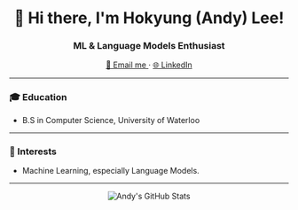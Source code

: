 <h1 align="center">👋 Hi there, I'm Hokyung (Andy) Lee!</h1>

<h3 align="center">ML & Language Models Enthusiast</h3>

<p align="center">
  <a href="mailto:techandy42@gmail.com">
    📧 Email me
  </a>
  ·
  <a href="https://www.linkedin.com/in/andy-lee-b68302232/">  <!-- Update with your LinkedIn profile -->
    🌐 LinkedIn
  </a>
</p>

---

### 🎓 Education 

- B.S in Computer Science, University of Waterloo

---

### 🌱 Interests 

- Machine Learning, especially Language Models.

---

<p align="center">
  <img src="https://github-readme-stats.vercel.app/api?username=techandy42&show_icons=true" alt="Andy's GitHub Stats" />
</p>
